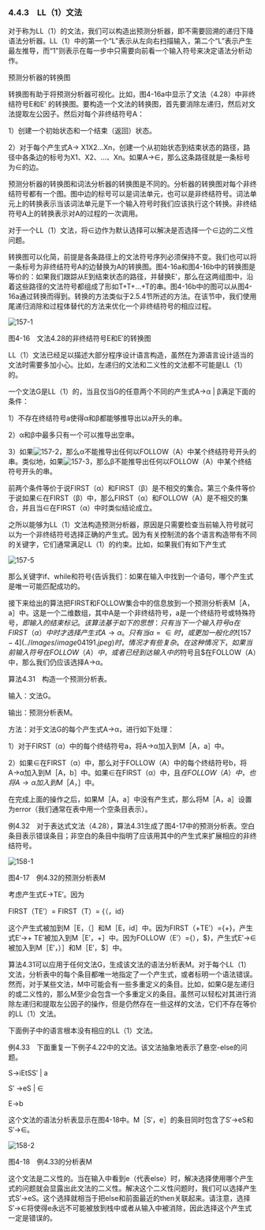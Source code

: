 ### 4.4.3　LL（1）文法

对于称为LL（1）的文法，我们可以构造出预测分析器，即不需要回溯的递归下降语法分析器。LL（1）中的第一个“L”表示从左向右扫描输入，第二个“L”表示产生最左推导，而“1”则表示在每一步中只需要向前看一个输入符号来决定语法分析动作。

预测分析器的转换图

转换图有助于将预测分析器可视化。比如，图4-16a中显示了文法（4.28）中非终结符号E和E' 的转换图。要构造一个文法的转换图，首先要消除左递归，然后对文法提取左公因子。然后对每个非终结符号A：

1）创建一个初始状态和一个结束（返回）状态。

2）对于每个产生式A→ X1X2…Xn，创建一个从初始状态到结束状态的路径，路径中各条边的标号为X1、X2、…、Xn。如果A→∈，那么这条路径就是一条标号为∈的边。

预测分析器的转换图和词法分析器的转换图是不同的。分析器的转换图对每个非终结符号都有一个图。图中边的标号可以是词法单元，也可以是非终结符号。词法单元上的转换表示当该词法单元是下一个输入符号时我们应该执行这个转换。非终结符号A上的转换表示对A的过程的一次调用。

对于一个LL（1）文法，将∈边作为默认选择可以解决是否选择一个∈边的二义性问题。

转换图可以化简，前提是各条路径上的文法符号序列必须保持不变。我们也可以将一条标号为非终结符号A的边替换为A的转换图。图4-16a和图4-16b中的转换图是等价的：如果我们跟踪从E到结束状态的路径，并替换E'，那么在这两组图中，沿着这些路径的文法符号都组成了形如T+T+…+T的串。图4-16b中的图可以从图4-16a通过转换而得到。转换的方法类似于2.5.4节所述的方法。在该节中，我们使用尾递归消除和过程体替代的方法来优化一个非终结符号的相应过程。

![157-1](../Images/image04187.jpeg)

图4-16　文法4.28的非终结符号E和E′的转换图

LL（1）文法已经足以描述大部分程序设计语言构造，虽然在为源语言设计适当的文法时需要多加小心。比如，左递归的文法和二义性的文法都不可能是LL（1）的。

一个文法G是LL（1）的，当且仅当G的任意两个不同的产生式A→α | β满足下面的条件：

1）不存在终结符号a使得α和β都能够推导出以a开头的串。

2）α和β中最多只有一个可以推导出空串。

3）如果![157-2](../Images/image04188.jpeg)，那么α不能推导出任何以FOLLOW（A）中某个终结符号开头的串。类似地，如果![157-3](../Images/image04189.jpeg)，那么β不能推导出任何以FOLLOW（A）中某个终结符号开头的串。

前两个条件等价于说FIRST（α）和FIRST（β）是不相交的集合。第三个条件等价于说如果∈在FIRST（β）中，那么FIRST（α）和FOLLOW（A）是不相交的集合，并且当∈在FIRST（α）中时类似结论成立。

之所以能够为LL（1）文法构造预测分析器，原因是只需要检查当前输入符号就可以为一个非终结符号选择正确的产生式。因为有关控制流的各个语言构造带有不同的关键字，它们通常满足LL（1）的约束。比如，如果我们有如下产生式

![157-5](../Images/image04190.jpeg)

那么关键字if、while和符号{告诉我们：如果在输入中找到一个语句，哪个产生式是唯一可能匹配成功的。

接下来给出的算法把FIRST和FOLLOW集合中的信息放到一个预测分析表M［A，a］中。这是一个二维数组，其中A是一个非终结符号，a是一个终结符号或特殊符号$，即输入的结束标记。该算法基于如下的思想：只有当下一个输入符号a在FIRST（α）中时才选择产生式A→α。只有当α=∈时，或更加一般化的![157-4](../Images/image04191.jpeg)时，情况才有些复杂。在这种情况下，如果当前输入符号在FOLLOW（A）中，或者已经到达输入中的$符号且$在FOLLOW（A）中，那么我们仍应该选择A→α。

算法4.31　构造一个预测分析表。

输入：文法G。

输出：预测分析表M。

方法：对于文法G的每个产生式A→α，进行如下处理：

1）对于FIRST（α）中的每个终结符号a，将A→α加入到M［A，a］中。

2）如果∈在FIRST（α）中，那么对于FOLLOW（A）中的每个终结符号b，将A→α加入到M［A，b］中。如果∈在FIRST（α）中，且$在FOLLOW（A）中，也将A→α加入到M［A，$］中。

在完成上面的操作之后，如果M［A，a］中没有产生式，那么将M［A，a］设置为error（我们通常在表中用一个空条目表示）。

例4.32　对于表达式文法（4.28），算法4.31生成了图4-17中的预测分析表。空白条目表示错误条目；非空白的条目中指明了应该用其中的产生式来扩展相应的非终结符号。

![158-1](../Images/image04192.jpeg)

图4-17　例4.32的预测分析表M

考虑产生式E→TE′。因为

FIRST（TE′）= FIRST（T）= {（，id}

这个产生式被加到M［E，（］和M［E，id］中。因为FIRST（+TE′）={+}，产生式E′→+ TE′被加入到M［E′，+］中。因为FOLLOW（E′）={），$}，产生式E′→∈被加入到M［E′，）］和M［E′，$］中。

算法4.31可以应用于任何文法G，生成该文法的语法分析表M。对于每个LL（1）文法，分析表中的每个条目都唯一地指定了一个产生式，或者标明一个语法错误。然而，对于某些文法，M中可能会有一些多重定义的条目。比如，如果G是左递归的或二义性的，那么M至少会包含一个多重定义的条目。虽然可以轻松对其进行消除左递归和提取左公因子的操作，但是仍然存在一些这样的文法，它们不存在等价的LL（1）文法。

下面例子中的语言根本没有相应的LL（1）文法。

例4.33　下面重复一下例子4.22中的文法。该文法抽象地表示了悬空-else的问题。

S→iEtSS′ | a

S′ →eS | ∈

E→b

这个文法的语法分析表显示在图4-18中。M［S′，e］的条目同时包含了S′→eS和S′→∈。

![158-2](../Images/image04193.jpeg)

图4-18　例4.33的分析表M

这个文法是二义性的。当在输入中看到e（代表else）时，解决选择使用哪个产生式的问题就会显露出此文法的二义性。解决这个二义性问题时，我们可以选择产生式S′→eS。这个选择就相当于把else和前面最近的then关联起来。请注意，选择S′→∈将使得e永远不可能被放到栈中或者从输入中被消除，因此选择这个产生式一定是错误的。